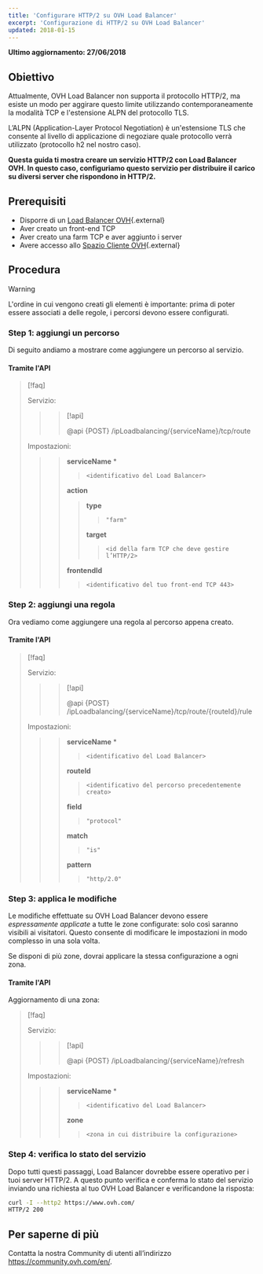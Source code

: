 ```yaml
---
title: 'Configurare HTTP/2 su OVH Load Balancer'
excerpt: 'Configurazione di HTTP/2 su OVH Load Balancer'
updated: 2018-01-15
---
```


**Ultimo aggiornamento: 27/06/2018**

## Obiettivo

Attualmente, OVH Load Balancer non supporta il protocollo HTTP/2, ma esiste un modo per aggirare questo limite utilizzando contemporaneamente la modalità TCP e l'estensione ALPN del protocollo TLS.


L’ALPN (Application-Layer Protocol Negotiation) è un'estensione TLS che consente al livello di applicazione di negoziare quale protocollo verrà utilizzato (protocollo h2 nel nostro caso).

**Questa guida ti mostra creare un servizio HTTP/2 con Load Balancer OVH. In questo caso, configuriamo questo servizio per distribuire il carico su diversi server che rispondono in HTTP/2.**


## Prerequisiti

- Disporre di un [Load Balancer OVH](https://www.ovh.it/soluzioni/load-balancer/){.external}
- Aver creato un front-end TCP
- Aver creato una farm TCP e aver aggiunto i server
- Avere accesso allo [Spazio Cliente OVH](https://www.ovh.com/auth/?action=gotomanager&from=https://www.ovh.it/&ovhSubsidiary=it){.external}

## Procedura

> [!warning]
>
> L'ordine in cui vengono creati gli elementi è importante: prima di poter essere associati a delle regole, i percorsi devono essere configurati.
> 


### Step 1: aggiungi un percorso

Di seguito andiamo a mostrare come aggiungere un percorso al servizio.

#### Tramite l'API

> [!faq]
>
> Servizio:
>
>> > [!api]
>> >
>> > @api {POST} /ipLoadbalancing/{serviceName}/tcp/route
>> >
>>
>
> Impostazioni:
>
>> > **serviceName** *
>> >
>> >> `<identificativo del Load Balancer>`
>> >
>> > **action**
>> >
>> >> **type**
>> >> >
>> >> > `"farm"`
>> >>
>> >> **target**
>> >> >
>> >> > `<id della farm TCP che deve gestire l’HTTP/2>`
>> >
>> > **frontendId**
>> >
>> >> `<identificativo del tuo front-end TCP 443>`
>


### Step 2: aggiungi una regola

Ora vediamo come aggiungere una regola al percorso appena creato.

#### Tramite l'API

> [!faq]
>
> Servizio:
>
>> > [!api]
>> >
>> > @api {POST} /ipLoadbalancing/{serviceName}/tcp/route/{routeId}/rule
>> >
>>
>
> Impostazioni:
>
>> > **serviceName** *
>> >
>> >> `<identificativo del Load Balancer>`
>> >
>> > **routeId**
>> >
>> >> `<identificativo del percorso precedentemente creato>`
>> >
>> > **field**
>> >
>> >> `"protocol"`
>> >
>> > **match**
>> >
>> >> `"is"`
>> >
>> > **pattern**
>> >
>> >> `"http/2.0"`
>


### Step 3: applica le modifiche

Le modifiche effettuate su OVH Load Balancer devono essere *espressamente applicate* a tutte le zone configurate: solo così saranno visibili ai visitatori. Questo consente di modificare le impostazioni in modo complesso in una sola volta.

Se disponi di più zone, dovrai applicare la stessa configurazione a ogni zona.

#### Tramite l'API

Aggiornamento di una zona:

> [!faq]
>
> Servizio:
>
>> > [!api]
>> >
>> > @api {POST} /ipLoadbalancing/{serviceName}/refresh
>> >
>>
>
> Impostazioni:
>
>> > **serviceName** *
>> >
>> >> `<identificativo del Load Balancer>`
>> >
>> > **zone**
>> >
>> >> `<zona in cui distribuire la configurazione>`
>

### Step 4: verifica lo stato del servizio

Dopo tutti questi passaggi, Load Balancer dovrebbe essere operativo per i tuoi server HTTP/2. A questo punto verifica e conferma lo stato del servizio inviando una richiesta al tuo OVH Load Balancer e verificandone la risposta:

```bash
curl -I --http2 https://www.ovh.com/
HTTP/2 200
```

## Per saperne di più

Contatta la nostra Community di utenti all’indirizzo <https://community.ovh.com/en/>.